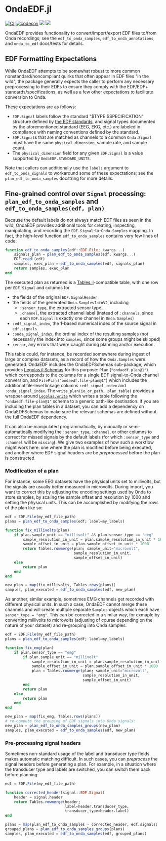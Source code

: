# OndaEDF.jl

[![CI](https://github.com/beacon-biosignals/OndaEDF.jl/actions/workflows/CI.yml/badge.svg)](https://github.com/beacon-biosignals/OndaEDF.jl/actions/workflows/CI.yml)
[![codecov](https://codecov.io/gh/beacon-biosignals/OndaEDF.jl/branch/master/graph/badge.svg?token=7oZhx7P9kq)](https://codecov.io/gh/beacon-biosignals/OndaEDF.jl)
[![](https://img.shields.io/badge/docs-stable-blue.svg)](https://beacon-biosignals.github.io/OndaEDF.jl/stable)
[![](https://img.shields.io/badge/docs-dev-blue.svg)](https://beacon-biosignals.github.io/OndaEDF.jl/dev)

OndaEDF provides functionality to convert/import/export EDF files to/from Onda recordings; see the `edf_to_onda_samples`, `edf_to_onda_annotations`, and `onda_to_edf` docs/tests for details.

## EDF Formatting Expectations

While OndaEDF attempts to be somewhat robust to more common nonstandard/noncompliant quirks that often appear in EDF files "in the wild", the package generally expects the caller to perform any necessary preprocessing to their EDFs to ensure they comply with the EDF/EDF+ standards/specifications, as well as a few other expectations to facilitate conversion to Onda.

These expectations are as follows:

- `EDF.Signal` labels follow the standard "$TYPE $SPECIFICATION" structure defined by [the EDF standards](https://www.edfplus.info/specs/edftexts.html), and signal types documented by the aforementioned standard (EEG, EKG, etc.) are labeled in compliance with naming conventions defined by the standard.
- `EDF.Signal`s that are matched as channels to a common `Onda.Signal` must have the same `physical_dimension`, sample rate, and sample count.
- The `physical_dimension` field for any given `EDF.Signal` is a value supported by `OndaEDF.STANDARD_UNITS`.

Note that callers can additionally use the `labels` argument to `edf_to_onda_signals` to workaround some of these expectations; see the `plan_edf_to_onda_samples` docstring for more details.

## Fine-grained control over `Signal` processing: `plan_edf_to_onda_samples` and `edf_to_onda_samples(edf, plan)`

Because the default labels do not always match EDF files as seen in the wild, OndaEDF provides additional tools for creating, inspecting, manipulating, and recording the `EDF.Signal`-to-`Onda.Samples` mapping.
In fact, the high-level function `edf_to_onda_samples` contains very few lines of code:
```julia
function edf_to_onda_samples(edf::EDF.File; kwargs...)
    signals_plan = plan_edf_to_onda_samples(edf; kwargs...)
    EDF.read!(edf)
    samples, exec_plan = edf_to_onda_samples(edf, signals_plan)
    return samples, exec_plan
end
```
The executed plan as returned is a [Tables.jl](https://github.com/JuliaData/Tables.jl)-compatible table, with one row per `EDF.Signal` and columns for
- the fields of the original `EDF.SignalHeader`
- the fields of the generated `Onda.SamplesInfoV2`, including
  - `:sensor_type`, the extracted sensor type
  - `:channel`, the extracted channel label (instead of `:channels`, since each `EDF.Signal` is exactly one channel in `Onda.Samples`)
- `:edf_signal_index`, the 1-based numerical index of the source signal in `edf.signals`
- `:onda_signal_index`, the ordinal index of the resulting samples (not necessarily the index into `samples`, since some groups might be skipped)
- `:error`, any errors that were caught during planning and/or execution.

This table could, for instance, be recorded somewhere during ingest of large or complex datasets, as a record of how the `Onda.Samples` were generated.
OndaEDF includes the OndaEDFSchemas sub-package, which provides [Legolas.jl Schemas](https://beacon-biosignals.github.io/Legolas.jl/stable/#Legolas-Schemas-and-Rows-1) for this purpose: `Plan` (`"ondaedf.plan@1"`) which corresponds to the columns for a single EDF signal-to-Onda channel conversion, and `FilePlan` (`"ondaedf.file-plan@1"`) which includes the additional file-level linkage columns `:edf_signal_index` and `:onda_signal_index`.
The `write_plan(io_or_path, plan_table)` provides a wrapper around [`Legolas.write`](https://beacon-biosignals.github.io/Legolas.jl/stable/#Legolas.write) which writes a table following the `"ondaedf.file-plan@1"` schema to a generic path-like destination.
If you are including the plan tables in a dataset, you can add a dependency on OndaEDFSchemas to make sure the relevant schemas are defined without the full OndaEDF dependency.

It can also be manipulated programmatically, by manually or semi-automatically modifying the `:sensor_type`, `:channel`, or other columns to correct for missed signals by the default labels (for which `:sensor_type` and `:channel` will be `missing`).
We give two examples of how such a workflow might work here: one where the plan is modified before being executed, and another where EDF signal headers are be _preprocessed_ before the plan is constructed.

### Modification of a plan

For instance, some EEG datasets have the physical units set to millivolts, but the signals are usually better measured in microvolts.
During import, you want to correct this by adjusting the encoding settings used by Onda to store samples, by scaling the sample offset and resolution by 1000 and setting the physical units.
This can be accomplished by modifying the rows of the plan like so:

```julia
edf = EDF.File(my_edf_file_path)
plans = plan_edf_to_onda_samples(edf; label=my_labels)

function fix_millivolts(plan)
    if plan.sample_unit == "millivolt" && plan.sensor_type == "eeg"
        sample_resolution_in_unit = plan.sample_resolution_in_unit * 1000
        sample_offset_in_unit = plan.sample_offset_in_unit * 1000
        return Tables.rowmerge(plan; sample_unit="microvolt",
                               sample_resolution_in_unit,
                               sample_offset_in_unit)
    else
        return plan
    end
end

new_plan = map(fix_millivolts, Tables.rows(plans))
samples, plan_executed = edf_to_onda_samples(edf, new_plan)
```

As another, similar example, sometimes EMG channels get recorded with different physical units.
In such a case, OndaEDF cannot merge these channels and will create multiple separate `Samples` objects which each have `sensor_type = "emg"`.
This can be corrected in a similar way, for exmaple by converting millivolts to microvolts (adjusting of course depending on the nature of your dataset) and re-grouping into Onda samples:
```julia
edf = EDF.File(my_edf_file_path)
plans = plan_edf_to_onda_samples(edf; label=my_labels)

function fix_emg(plan)
    if plan.sensor_type == "emg"
        if plan.sample_unit == "millivolt"
            sample_resolution_in_unit = plan.sample_resolution_in_unit * 1000
            sample_offset_in_unit = plan.sample_offset_in_unit * 1000
            plan = Tables.rowmerge(plan; sample_unit="microvolt",
                                   sample_resolution_in_unit,
                                   sample_offset_in_unit)
        end
        return plan
    else
        return plan
    end
end

new_plan = map(fix_emg, Tables.rows(plans))
# re-compute the grouping of EDF signals into Onda signals:
new_plan = plan_edf_to_onda_samples_groups(new_plan)
samples, plan_executed = edf_to_onda_samples(edf, new_plan)
```

### Pre-processing signal headers

Sometimes non-standard usage of the label and transducer type fields makes automatic matching difficult.
In such cases, you can _preprocess_ the signal headers before generating a plan.
For example, in a situation where the transducer type and labels are switched, you can switch them back before planning:

```julia
edf = EDF.File(my_edf_file_path)

function corrected_header(signal::EDF.Signal)
    header = signal.header
    return Tables.rowmerge(header; 
                           label=header.transducer_type, 
                           transducer_type=header.label)
end

plans = map(plan_edf_to_onda_samples ∘ corrected_header, edf.signals)
grouped_plans = plan_edf_to_onda_samples_groups(plans)
samples, plan_executed = edf_to_onda_samples(edf, grouped_plans)
```
